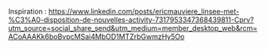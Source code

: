 Inspiration : https://www.linkedin.com/posts/ericmauviere_linsee-met-%C3%A0-disposition-de-nouvelles-activity-7317953347368439811-Cprv?utm_source=social_share_send&utm_medium=member_desktop_web&rcm=ACoAAAKk6boBvpcMSai4MbOD1MTZrbGwmzHy5Oo
